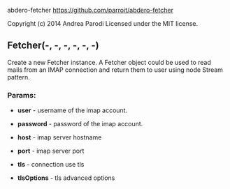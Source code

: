 

<!-- Start lib/abdero-fetcher.js -->

abdero-fetcher
https://github.com/parroit/abdero-fetcher

Copyright (c) 2014 Andrea Parodi
Licensed under the MIT license.

## Fetcher(-, -, -, -, -, -)

Create a new Fetcher instance.
A Fetcher object could be used to read mails
from an IMAP connection and return them 
to user using node Stream pattern.

### Params: 

* **user** *-* username of the imap account.

* **password** *-* password of the imap account.

* **host** *-* imap server hostname

* **port** *-* imap server port

* **tls** *-* connection use tls

* **tlsOptions** *-* tls advanced options

<!-- End lib/abdero-fetcher.js -->

